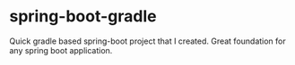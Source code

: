 # spring-boot-gradle
Quick gradle based spring-boot project that I created.  Great foundation for any spring boot application.

